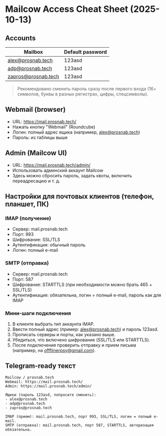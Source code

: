# Mailcow Access Cheat Sheet (2025-10-13)

## Accounts
| Mailbox | Default password |
| --- | --- |
| alex@prosnab.tech | 123asd |
| adp@prosnab.tech | 123asd |
| zapros@prosnab.tech | 123asd |

> Рекомендовано сменить пароль сразу после первого входа (16+ символов, буквы в разных регистрах, цифры, спецсимволы).

## Webmail (browser)
- URL: https://mail.prosnab.tech/
- Нажать кнопку "Webmail" (Roundcube)
- Логин: полный адрес ящика (например, alex@prosnab.tech)
- Пароль: из таблицы выше

## Admin (Mailcow UI)
- URL: https://mail.prosnab.tech/admin/
- Использовать админский аккаунт Mailcow
- Здесь можно сбросить пароль, задать квоты, включить переадресацию и т. д.

## Настройки для почтовых клиентов (телефон, планшет, ПК)
### IMAP (получение)
- Сервер: mail.prosnab.tech
- Порт: 993
- Шифрование: SSL/TLS
- Аутентификация: обычный пароль
- Логин: полный e-mail

### SMTP (отправка)
- Сервер: mail.prosnab.tech
- Порт: 587
- Шифрование: STARTTLS (при необходимости можно брать 465 + SSL/TLS)
- Аутентификация: обязательна, логин = полный e-mail, пароль как для IMAP

### Мини-шаги подключения
1. В клиенте выбрать тип аккаунта IMAP.
2. Ввести полный адрес (пример: alex@prosnab.tech) и пароль 123asd.
3. Прописать серверы и порты, как указано выше.
4. Убедиться, что включено шифрование (SSL/TLS или STARTTLS).
5. После подключения проверить отправку и прием письма (например, на offflinerpsy@gmail.com).

## Telegram-ready текст
```
Mailcow / prosnab.tech
Webmail: https://mail.prosnab.tech/
Admin: https://mail.prosnab.tech/admin/

Ящики (пароль 123asd, попросите сменить):
- alex@prosnab.tech
- adp@prosnab.tech
- zapros@prosnab.tech

IMAP (прием): mail.prosnab.tech, порт 993, SSL/TLS, логин = полный e-mail.
SMTP (отправка): mail.prosnab.tech, порт 587, STARTTLS, авторизация обязательна.
```

